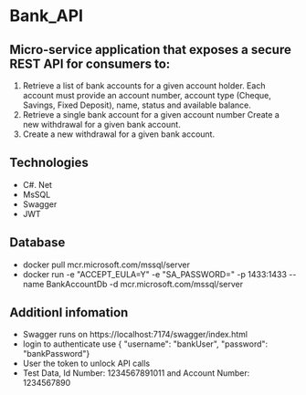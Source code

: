 # Bank_API

## Micro-service application that exposes a secure REST API for consumers to:
  1. Retrieve a list of bank accounts for a given account holder. Each account must provide an account number, account type (Cheque, Savings, Fixed Deposit), name, status and available balance.
  2. Retrieve a single bank account for a given account number Create a new withdrawal for a given bank account.
  3. Create a new withdrawal for a given bank account.

## Technologies
  * C#. Net
  * MsSQL
  * Swagger
  * JWT

## Database
   * docker pull mcr.microsoft.com/mssql/server
   * docker run -e "ACCEPT_EULA=Y" -e "SA_PASSWORD=<StrongPassword123>" -p 1433:1433 --name BankAccountDb -d mcr.microsoft.com/mssql/server
   
## Additionl infomation
  * Swagger runs on https://localhost:7174/swagger/index.html
  * login to authenticate use { "username": "bankUser", "password": "bankPassword"}
  * User the token to unlock API calls
  * Test Data, Id Number: 1234567891011 and Account Number: 1234567890
